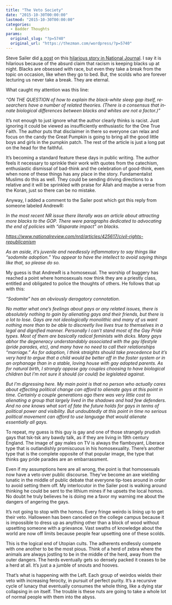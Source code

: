 ```yaml
---
title: "The Veto Society"
date: "2015-10-30T00:00:00"
lastmod: "2015-10-30T00:00:00"
categories:
  - Badder Thoughts
params:
  original_slug: "?p=5740"
  original_url: "https://thezman.com/wordpress/?p=5740"
---
```


Steve Sailer did
<a href="http://www.unz.com/isteve/sleep-racism/" rel="noopener"
target="_blank">a post</a> on this <a
href="http://www.nationaljournal.com/s/91261/black-white-sleep-gap?mref=scroll"
rel="noopener" target="_blank">hilarious story in National Journal</a>.
I say it is hilarious because of the absurd claim that racism is keeping
blacks up at night. Blacks are obsessed with race, but even they take a
break from the topic on occasion, like when they go to bed. But, the
scolds who are forever lecturing us never take a break. They are
eternal.

What caught my attention was this line:

*“ON THE QUES­TION of how to ex­plain the black-white sleep gap it­self,
re­search­ers have a num­ber of re­lated the­or­ies. (There is a con­sensus
that in­nate bio­lo­gic­al dif­fer­ences between blacks and whites are not a
factor.)”*

It’s not enough to just ignore what the author clearly thinks is racist.
Just ignoring it could be viewed as insufficiently enthusiastic for the
One True Faith. The author puts that disclaimer in there so everyone can
relax and focus on the candy the Great Pumpkin is going to bring all the
good little boys and girls in the pumpkin patch. The rest of the article
is just a long pat on the head for the faithful.

It’s becoming a standard feature these days in public writing. The
author feels it necessary to sprinkle their work with quotes from the
catechism, enthusiastic dismissal of bad-think and the celebration of
good-think, even when none of these things has any place in the story.
Fundamentalist Muslims do this as well. They could be sending driving
directions to a relative and it will be sprinkled with praise for Allah
and maybe a verse from the Koran, just so there can be no mistake.

Anyway, I added a comment to the Sailer post which got this reply from
someone labeled AndrewR:

*In the most recent NR issue there literally was an article about
attracting more blacks to the GOP. There were paragraphs dedicated to
advocating the end of policies with “disparate impact” on blacks.*

*<https://www.nationalreview.com/nrd/articles/425617/civil-rights-republicanism>*

*As an aside, it’s juvenile and needlessly inflammatory to say things
like “sodomite adoption.” You appear to have the intellect to avoid
saying things like that, so please do so.*

My guess is that AndrewR is a homosexual. The worship of buggery has
reached a point where homosexuals now think they are a priestly class,
entitled and obligated to police the thoughts of others. He follows that
up with this:

*“Sodomite” has an obviously derogatory connotation.*

*No matter what one’s feelings about gays or any related issues, there
is absolutely nothing to gain by alienating gays and their friends, but
there is a lot to lose. Gays are not ideologically monolithic and many
of us want nothing more than to be able to discreetly live lives true to
themselves in a legal and dignified manner. Personally I can’t stand
most of the Gay Pride types. Most of them are basically radical
feminists with dicks. Many gays abhor the degeneracy understandably
associated with the gay lifestyle (pride parades, etc), and many have no
need to call their relationships “marriage.” As for adoption, I think
straights should take precedence but it’s very hard to argue that a
child would be better off in the foster system or in an orphanage than
in a stable, loving house with gay adopted parents. As for natural
birth, I strongly oppose gay couples choosing to have biological
children but I’m not sure it should (or could) be legislated against.*

*But I’m digressing here. My main point is that no person who actually
cares about effecting political change can afford to alienate gays at
this point in time. Certainly a couple generations ago there was very
little cost to alienating a group that largely lived in the shadows and
had few defenders. And no one knows what sort of fate the future holds
for gays in terms of political power and visibility. But undoubtedly at
this point in time no serious political movement can afford to use
language that would alienate essentially all gays.*

To repeat, my guess is this guy is gay and one of those strangely
prudish gays that tsk-tsk any bawdy talk, as if they are living in 19th
century England. The image of gay males on TV is always the flamboyant,
Liberace type that is outlandishly promiscuous in his homosexuality.
There’s another type that is the complete opposite of that popular
image, the type that thinks gay pride parades are an embarrassment.

Even if my assumptions here are all wrong, the point is that homosexuals
now have a veto over public discourse. They’ve become an axe wielding
lunatic in the middle of public debate that everyone tip-toes around in
order to avoid setting them off. My interlocutor in the Sailer post is
walking around thinking he could be sent to the lithium mines if he
upsets the local homos. No doubt he truly believes he is doing me a
favor my warning me about the dangers of angering the gays.

It’s not going to stop with the homos. Every fringe weirdo is lining up
to get their veto. Halloween has been canceled on the college campus
because it is impossible to dress up as anything other than a block of
wood without upsetting someone with a grievance. Vast swaths of
knowledge about the world are now off limits because people fear
upsetting one of these scolds.

This is the logical end of Utopian cults. The adherents endlessly
compete with one another to be the most pious. Think of a herd of zebra
where the animals are always jostling to be in the middle of the herd,
away from the outer dangers. The herds eventually gets so densely packed
it ceases to be a herd at all. It’s just a a jumble of snouts and
hooves.

That’s what is happening with the Left. Each group of weirdos wields
their veto with increasing ferocity, in pursuit of perfect purity. It’s
a recursive cycle of lunacy that eventually consumes the whole thing,
like a dying star collapsing in on itself. The trouble is these nuts are
going to take a whole lot of normal people with them into the abyss.
